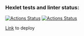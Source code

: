 ### Hexlet tests and linter status:
[![Actions Status](https://github.com/Kadina1988/rails-project-64/actions/workflows/hexlet-check.yml/badge.svg)](https://github.com/Kadina1988/rails-project-64/actions)
[![Actions Status](https://github.com/Kadina1988/rails-project-64/actions/workflows/blog-check.yml/badge.svg)](https://github.com/Kadina1988/rails-project-64/actions)

[Link](https://hexlet-kadi-blog.onrender.com) to deploy
